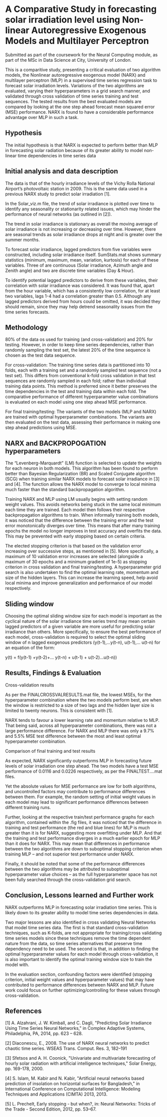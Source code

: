 # A Comparative Study in forecasting solar irradiation level using Non-linear Autoregressive Exogenous Models and Multilayer Perceptron

Submitted as part of the coursework for the Neural Computing module, as part of the MSc in Data Science at City, University of London.

This is a comparitive study, presenting a critical evaluation of two algorithm models, the Nonlinear autoregressive exogenous model (NARX) and multilayer perceptron (MLP) in a supervised time series regression task to forecast solar irradiation levels. Variations of the two algorithms are evaluated, varying their hyperparameters in a grid search manner, and validated through cross validation of time series training and test sequences. The tested results from the best evaluated models are compared by looking at the one step ahead forecast mean squared error (MSE) performance. NARX is found to have a considerable performance advantage over MLP in such a task.

## Hypothesis
The initial hypothesis is that NARX is expected to perform better than MLP in forecasting solar radiation because of its greater ability to model non-linear time dependencies in time series data

## Initial analysis and data description
The data is that of the hourly irradiance levels of the Vichy Rolla National Airport’s photovoltaic station in 2009. This is the same data used in a previous NARX study to predict solar irradiation [1].

In the Solar_viz.m file, the trend of solar irradiance is plotted over time to identify any seasonality or stationarity related issues, which may hinder the performance of neural networks (as outlined in [2]).

The trend in solar irradiance is stationary as overall the moving average of solar irradiance is not increasing or decreasing over time. However, there are seasonal trends as solar irradiance drops at night and is greater over the summer months.

To forecast solar irradiance, lagged predictors from five variables were constructed, including solar irradiance itself. SumStats.mat shows summary statistics (minimum, maximum, mean, variation, kurtosis) for each of these variables. Three of are continuous (Solar irradiance, Azimuth angle and Zenith angle) and two are discrete time variables (Day & Hour).

To identify potential lagged predictors to derive from these variables, their correlation with solar irradiance was considered. It was found that, apart from the hour variable, which has a consistently low correlation, for at least two variables, lags 1-4 had a correlation greater than 0.5. Although any lagged predictors derived from hours could be omitted, it was decided they should remain, since they may help detrend seasonality issues from the time series forecasts.

## Methodology
80% of the data os used for training (and cross-validation) and 20% for testing. However, in order to keep time series dependencies, rather than randomly sampling the test set, the latest 20% of the time sequence is chosen as the test data sequence.

For cross-validation: The training time series data is partitioned into 10 folds, each with a training set and a randomly sampled test sequence (not a test set). This differs from conventional k-fold cross validation in that test sequences are randomly sampled in each fold; rather than individual training data points. This method is preferred since it better preserves the time dependencies in the test and training data within each fold. The comparative performance of different hyperparameter value combinations is evaluated on each model using one step ahead MSE performance.

For final training/testing: The variants of the two models (MLP and NARX) are trained with optimal hyperparameter combinations. The variants are then evaluated on the test data, assessing their performance in making one step ahead predictions using MSE.

## NARX and BACKPROPOGATION hyperparameters
The “Levenberg-Marquardt” (LM) function is selected to update the weights for each neuron in both models. This algorithm has been found to perform better than Bayesian Regularization (BR) and Scaled Conjugate algorithm (SCG) when training similar NARX models to forecast solar irradiance in [3] and [4]. The function allows the NARX model to converge to local minima much faster than the standard backpropagation algorithm.

Training NARX and MLP using LM usually begins with setting random weight values. This avoids networks being stuck in the same local minimum each time they are trained. Each model then follows their respective backpropagation algorithms to train. When informally training both models, it was noticed that the difference between the training error and the test error monotonically diverges over time. This means that after many training epochs the model no longer improves in test accuracy and overfits the data. This may be prevented with early stopping based on certain criteria.

The elected stopping criterion is that based on the validation error increasing over successive steps, as mentioned in [5]. More specifically, a maximum of 10 validation error increases are selected (alongside a maximum of 30 epochs and a minimum gradient of 1e-5) as stopping criterion in cross validation and final training/testing. A hyperparameter grid search is also undertaken to find the optimal learning rate, momentum and size of the hidden layers. This can increase the learning speed, help avoid local minima and improve generalization and performance of our model respectively.

## Sliding window
Choosing the optimal sliding window size for each model is important as the cyclical nature of the solar irradiance time series trend may mean certain lagged predictors of a given variable are more useful for predicting solar irradiance than others. More specifically, to ensure the best performance of each model, cross-validation is required to select the optimal sliding window of n lagged exogenous predictors (y(t-1),...y(t-n), u(t-1),... u(t-n) for an equation of the form:

y(t) = f(y(t-1) +y(t-2)+... y(t-n) + u(t-1) + u(t-2)...u(t-n))


## Results, Findings & Evaluation
Cross-validation results

As per the FINALCROSSVALRESULTS.mat file, the lowest MSEs, for the hyperparameter combination where the two models perform best, are when the window is restricted to a size of two lags and the hidden layer size is limited to twenty neurons. This is consistent with [1].

NARX tends to favour a lower learning rate and momentum relative to MLP. That being said, across all hyperparameter combinations, there was not a large performance difference. For NARX and MLP there was only a 9.7% and 5.5% MSE test difference between the most and least optimal hyperparameter combination.


Comparison of final training and test results

As expected, NARX significantly outperforms MLP in forecasting future levels of solar irradiation one step ahead. The two models have a test MSE performance of 0.0116 and 0.0226 respectively, as per the FINALTEST....mat files.

Yet the absolute values for MSE performance are low for both algorithms, and uncontrolled factors may contribute to performance differences between them. For example, the random setting of initial weight values in each model may lead to significant performance differences between different training runs.

Further, looking at the respective train/test performance graphs for each algorithm, contained within the .fig files, it was noticed that the difference in training and test performance (the red and blue lines) for MLP is much greater than it is for NARX, suggesting more overfitting under MLP. And that the training and test performance diverges in a much earlier epoch for MLP than it does for NARX. This may mean that differences in performance between the two algorithms are down to suboptimal stopping criterion when training MLP – and not superior test performance under NARX.

Finally, it should be noted that some of the performance differences between the two algorithms may be attributed to suboptimal hyperparameter value choices – as the full hyperparameter space has not been fully searched through the cross-validation grid search.

## Conclusion, Lessons learned and Further work
NARX outperforms MLP in forecasting solar irradiation time series. This is likely down to its greater ability to model time series dependencies in data.

Two major lessons are also identified in cross validating Neural Networks that model time series data. The first is that standard cross-validation techniques, such as K-folds, are not appropriate for training/cross validating time series models since these techniques remove the time dependent nature from the data, so time series alternatives that preserve time dependency need to be used. The second is that, in addition to finding the optimal hyperparameter values for each model through cross-validation, it is also important to identify the optimal training window size to train the model with.

In the evaluation section, confounding factors were identified (stopping criterion, initial weight values and hyperparameter values) that may have contributed to performance differences between NARX and MLP. Future work could focus on further optimizing/controlling for these values through cross-validation.


## References
[1] A. Alzahrani, J. W. Kimball, and C. Dagli, "Predicting Solar Irradiance Using Time Series Neural Networks," in Complex Adaptive Systems, Philadelphia, PA, 2014, pp. 623 – 628.

[2] Diaconescu, E., 2008. The use of NARX neural networks to predict chaotic time series. WSEAS Trans. Comput. Res. 3, 182–191

[3] Sfetsos and A. H. Coonick, "Univariate and multivariate forecasting of hourly solar radiation with artificial intelligence techniques," Solar Energy, pp. 169-178, 2000.

[4] S. Islam, M. Kabir and N. Kabir, "Artificial neural networks based prediction of insolation on horizontal surfaces for Bangladesh," in International Conference on Computational Intelligence: Modeling Techniques and Applications (CIMTA) 2013, 2013.

[5] L. Prechelt, Early stopping - but when?, in: Neural Networks: Tricks of the Trade - Second Edition, 2012, pp. 53–67.
